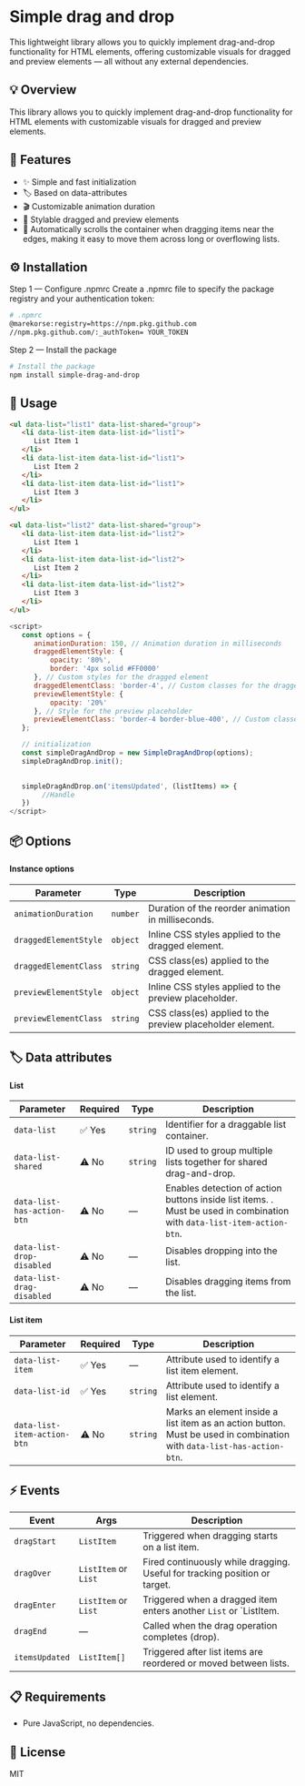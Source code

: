 # Simple drag and drop

This lightweight library allows you to quickly implement drag-and-drop functionality for HTML elements, offering customizable visuals for dragged and preview elements — all without any external dependencies.

## 💡 Overview

This library allows you to quickly implement drag-and-drop functionality for HTML elements with customizable visuals for dragged and preview elements.

## 🧩 Features

- ✨ Simple and fast initialization
- 🏷️ Based on data-attributes
- 🎬 Customizable animation duration
- 🎨 Stylable dragged and preview elements
- 🧲 Automatically scrolls the container when dragging items near the edges, making it easy to move them across long or overflowing lists.

## ⚙️ Installation
Step 1 — Configure .npmrc
Create a .npmrc file to specify the package registry and your authentication token:
 
```bash
# .npmrc
@marekorse:registry=https://npm.pkg.github.com
//npm.pkg.github.com/:_authToken= YOUR_TOKEN
```

Step 2 — Install the package

```bash
# Install the package
npm install simple-drag-and-drop
```


## 🚀 Usage

```html
<ul data-list="list1" data-list-shared="group">
   <li data-list-item data-list-id="list1">
      List Item 1
   </li>
   <li data-list-item data-list-id="list1">
      List Item 2
   </li>
   <li data-list-item data-list-id="list1">
      List Item 3
   </li>
</ul>

<ul data-list="list2" data-list-shared="group">
   <li data-list-item data-list-id="list2">
      List Item 1
   </li>
   <li data-list-item data-list-id="list2">
      List Item 2
   </li>
   <li data-list-item data-list-id="list2">
      List Item 3
   </li>
</ul>
```


```js
<script>
   const options = {
      animationDuration: 150, // Animation duration in milliseconds
      draggedElementStyle: { 
          opacity: '80%', 
          border: '4px solid #FF0000' 
      }, // Custom styles for the dragged element
      draggedElementClass: 'border-4', // Custom classes for the dragged element 
      previewElementStyle: { 
          opacity: '20%' 
      }, // Style for the preview placeholder
      previewElementClass: 'border-4 border-blue-400', // Custom classes for the preview placeholder
   };

   // initialization
   const simpleDragAndDrop = new SimpleDragAndDrop(options);
   simpleDragAndDrop.init();

	
   simpleDragAndDrop.on('itemsUpdated', (listItems) => {
        //Handle
   })
</script>
```


## 📦 Options

#### Instance options

| Parameter                | Type          | Description                                                                 |
|--------------------------|---------------|-----------------------------------------------------------------------------|
| `animationDuration`      | `number`      | Duration of the reorder animation in milliseconds.                          |
| `draggedElementStyle`    | `object`      | Inline CSS styles applied to the dragged element.                           |
| `draggedElementClass`    | `string`      | CSS class(es) applied to the dragged element.                               |
| `previewElementStyle`    | `object`      | Inline CSS styles applied to the preview placeholder.                       |
| `previewElementClass`    | `string`      | CSS class(es) applied to the preview placeholder element.                   |



## 🏷️ Data attributes

#### List

| Parameter                   | Required  | Type     | Description                                                                                                            |
|-----------------------------|-----------|----------|------------------------------------------------------------------------------------------------------------------------|
| `data-list`                 | ✅ Yes   | `string` | Identifier for a draggable list container.                                                                             |
| `data-list-shared`          | ⚠️ No    | `string` | ID used to group multiple lists together for shared drag-and-drop.                                                     |
| `data-list-has-action-btn`  | ⚠️ No    | —        | Enables detection of action buttons inside list items. . Must be used in combination with `data-list-item-action-btn`. |                     
| `data-list-drop-disabled`   | ⚠️ No    | —        | Disables dropping into the list.                                                                                       |
| `data-list-drag-disabled`   | ⚠️ No    | —        | Disables dragging items from the list.                                                                                 |



#### List item

| Parameter                   | Required  | Type     | Description                                                                 
|-----------------------------|-----------|----------|-----------------------------------------------------------------------------------------------------------------------|
| `data-list-item`            | ✅ Yes   | —        | Attribute used to identify a list item element.                                                                       |
| `data-list-id`              | ✅ Yes   | `string` | Attribute used to identify a list element.                                                                            |
| `data-list-item-action-btn` | ⚠️ No    | `string` | Marks an element inside a list item as an action button. Must be used in combination with `data-list-has-action-btn`. |


## ⚡ Events



| Event           | Args                         | Description                                                                 |
|-----------------|------------------------------|-----------------------------------------------------------------------------|
| `dragStart`     | `ListItem`                   | Triggered when dragging starts on a list item.                              |
| `dragOver`      | `ListItem` or `List`         | Fired continuously while dragging. Useful for tracking position or target.  |
| `dragEnter`     | `ListItem` or `List`         | Triggered when a dragged item enters another `List` or `ListItem.           |
| `dragEnd`       | —                            | Called when the drag operation completes (drop).                            |
| `itemsUpdated`  | `ListItem[]`                 | Triggered after list items are reordered or moved between lists.            |


 
## 📋 Requirements

- Pure JavaScript, no dependencies.

## 📄 License

MIT
